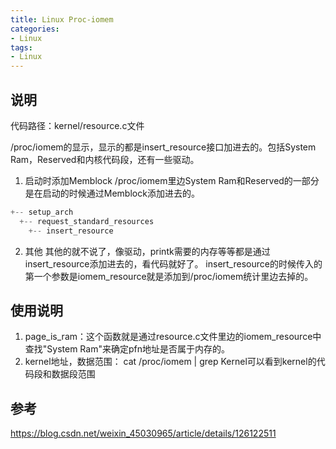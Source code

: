 ```yaml
---
title: Linux Proc-iomem
categories: 
- Linux
tags:
- Linux
---
```


## 说明
代码路径：kernel/resource.c文件

/proc/iomem的显示，显示的都是insert_resource接口加进去的。包括System Ram，Reserved和内核代码段，还有一些驱动。
1. 启动时添加Memblock
/proc/iomem里边System Ram和Reserved的一部分是在启动的时候通过Memblock添加进去的。

```c
+-- setup_arch
  +-- request_standard_resources
    +-- insert_resource
```

2. 其他
其他的就不说了，像驱动，printk需要的内存等等都是通过insert_resource添加进去的，看代码就好了。
insert_resource的时候传入的第一个参数是iomem_resource就是添加到/proc/iomem统计里边去掉的。

## 使用说明
1. page_is_ram：这个函数就是通过resource.c文件里边的iomem_resource中查找"System Ram"来确定pfn地址是否属于内存的。
2. kernel地址，数据范围： cat /proc/iomem | grep Kernel可以看到kernel的代码段和数据段范围

## 参考
https://blog.csdn.net/weixin_45030965/article/details/126122511

